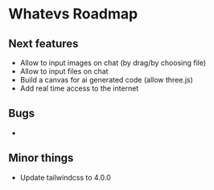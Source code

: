 # Whatevs Roadmap

## Next features

- Allow to input images on chat (by drag/by choosing file)
- Allow to input files on chat
- Build a canvas for ai generated code (allow three.js)
- Add real time access to the internet

## Bugs

-

## Minor things

- Update tailwindcss to 4.0.0
